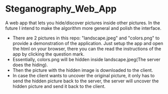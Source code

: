 # Steganography_Web_App
A web app that lets you hide/discover pictures inside other pictures. In the future I intend to make the algorithm more general and polish the interface.


- There are 2 pictures in this repo: "landscape.jpeg" and "colors.png" to provide a demonstration of the application. Just setup the app and open the html on your browser, there you can the read the instructions of the app by clicking the question mark.
- Essentially, colors.png will be hidden inside landscape.jpeg(The server does the hiding).
- Then the picture with the hidden image is downloaded to the client.
- In case the client wants to uncover the original picture, it only has to send the hidden picture back to the server, the server will uncover the hidden picture and send it back to the client.
